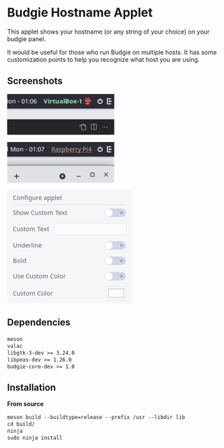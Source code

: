 # Budgie Hostname Applet

This applet shows your hostname (or any string of your choice) on your budgie panel.

It would be useful for those who run Budgie on multiple hosts. It has some customization points to help you recognize what host you are using.

## Screenshots

![Panel1](https://github.com/AkiraMiyakoda/budgie-hostname-applet/raw/master/assets/panel1.png)

![Panel2](https://github.com/AkiraMiyakoda/budgie-hostname-applet/raw/master/assets/panel2.png)

![Config](https://github.com/AkiraMiyakoda/budgie-hostname-applet/raw/master/assets/config.png)

## Dependencies

```
meson
valac
libgtk-3-dev >= 3.24.0
libpeas-dev >= 1.26.0
budgie-core-dev >= 1.0
```

## Installation

**From source**
```
meson build --buildtype=release --prefix /usr --libdir lib
cd build/
ninja
sudo ninja install
```
